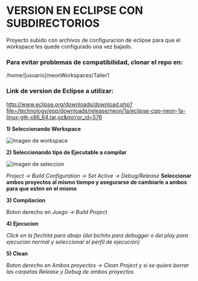 # VERSION EN ECLIPSE CON SUBDIRECTORIOS

Proyecto subido con archivos de configuracion de eclipse para que el workspace les quede configurado una vez bajado.

### Para evitar problemas de compatibilidad, clonar el repo en:

/home/[usuario]/neonWorkspaces/Taller1


### Link de version de Eclipse a utilizar:
http://www.eclipse.org/downloads/download.php?file=/technology/epp/downloads/release/neon/1a/eclipse-cpp-neon-1a-linux-gtk-x86_64.tar.gz&mirror_id=576

**1) Seleccionando Workspace**

![Imagen de workspace](http://img.ctrlv.in/img/16/10/31/5816b81ab172d.png)

**2) Seleccionando tipo de Ejecutable a compilar**

![Imagen de seleccion](http://img.ctrlv.in/img/16/10/31/5816b89805d8e.png)

_Project -> Build Configuration -> Set Active -> Debug/Release_
**Seleccionar ambos proyectos al mismo tiempo y asegurarse de cambiarle a ambos para que esten en el mismo**

**3) Compilacion**

Boton derecho en _Juego -> Build Project_

**4) Ejecucion**

_Click en la flechita para abajo (del bichito para debugger o del play para ejecucion normal y seleccionar el perfil de ejecución)_

**5) Clean**

_Boton derecho en Ambos proyectos -> Clean Project y si se quiere borrar las carpetas Release y Debug de ambos proyectos_
